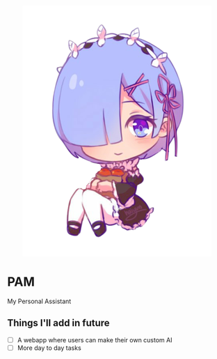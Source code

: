 <p align="center"><img src="./rem.png"></p>


# PAM
My Personal Assistant


## Things I'll add in future

- [ ] A webapp where users can make their own custom AI
- [ ] More day to day tasks
